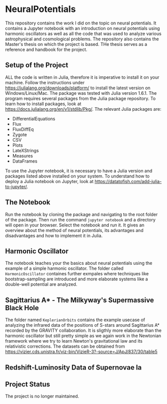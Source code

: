 # NeuralPotentials

This repository contains the work I did on the topic on neural potentials. It contains a Jupyter notebook with an introduction on neural potentials using harmonic oscillators as well as all the code that was used to analyze various astrophysical and cosmological problems. The repository also contains the Master's thesis on which the project is based. THe thesis serves as a reference and handbook for the project.

## Setup of the Project

ALL the code is written in Julia, therefore it is imperative to install it on your machine. Follow the instructions under https://julialang.org/downloads/platform/ to install the latest version on Windows/Linux/Mac. The package was tested with Julia version 1.6.1.
The program requires several packages from the Julia package repository. To learn how to install packages, look at https://docs.julialang.org/en/v1/stdlib/Pkg/.
The relevant Julia packages are:
* DifferentialEquations
* Flux
* FluxDiffEq
* Zygote
* CSV
* Plots
* LateXStrings
* Measures
* DataFrames

To use the Jupyter notebook, it is necessary to have a Julia version and packages listed above installed on your system. To understand how to deploy a Julia notebook on Jupyter, look at https://datatofish.com/add-julia-to-jupyter/. 

## The Notebook

Run the notebook by cloning the package and navigating to the root folder of the package. Then run the command `jupyter notebook` and a directory will open in your browser. Select the notebook and run it. It gives an overview about the method of neural potentials, its advantages and disadvantages and how to implement it in Julia.

## Harmonic Oscillator

The notebook teaches your the basics about neural potentials using the example of a simple harmonic oscillator. The folder called `HarmonicOscillator` containes further exmpales where techniques like bootstrap-sampling are introduced and more elaborate systems like a double-well potential are analyzed.

## Sagittarius A* - The Milkyway's Supermassive Black Hole

The folder named `KeplerianOrbits` contains the example usecase of analyzing the infrared data of the positions of S-stars around Sagittarius A* recorded by the GRAVITY collaboration. It is sligthly more elaborate than the harmonic oscillator but still pretty simple as we again work in the Newtonian framework where we try to learn Newton's gravitational law and its relativistic corrections. The datasets can be obtained from https://vizier.cds.unistra.fr/viz-bin/VizieR-3?-source=J/ApJ/837/30/table5

## Redshift-Luminosity Data of Supernovae Ia

## Project Status

The project is no longer maintained.

